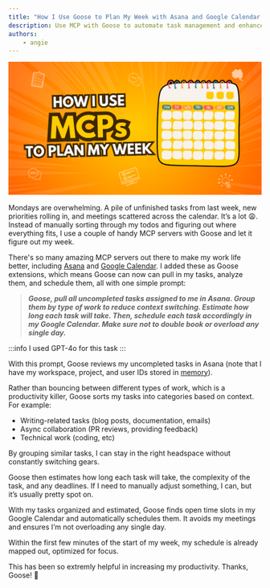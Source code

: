 ```yaml
---
title: "How I Use Goose to Plan My Week with Asana and Google Calendar MCPs"
description: Use MCP with Goose to automate task management and enhance productivity.
authors: 
    - angie
---
```


![blog cover](mcp-planner.png)

Mondays are overwhelming. A pile of unfinished tasks from last week, new priorities rolling in, and meetings scattered across the calendar. It’s a lot 😩. Instead of manually sorting through my todos and figuring out where everything fits, I use a couple of handy MCP servers with Goose and let it figure out my week.

<!--truncate-->

There's so many amazing MCP servers out there to make my work life better, including [Asana](https://github.com/roychri/mcp-server-asana) and [Google Calendar](https://www.pulsemcp.com/servers?q=google+calendar). I added these as Goose extensions, which means Goose can now can pull in my tasks, analyze them, and schedule them, all with one simple prompt:

> _**Goose, pull all uncompleted tasks assigned to me in Asana. Group them by type of work to reduce context switching. Estimate how long each task will take. Then, schedule each task accordingly in my Google Calendar.  Make sure not to double book or overload any single day.**_


:::info
I used GPT-4o for this task
:::

With this prompt, Goose reviews my uncompleted tasks in Asana (note that I have my workspace, project, and user IDs stored in [memory](/docs/tutorials/memory-mcp)).

Rather than bouncing between different types of work, which is a productivity killer, Goose sorts my tasks into categories based on context. For example:

* Writing-related tasks (blog posts, documentation, emails)
* Async collaboration (PR reviews, providing feedback)
* Technical work (coding, etc)

By grouping similar tasks, I can stay in the right headspace without constantly switching gears.

Goose then estimates how long each task will take, the complexity of the task, and any deadlines. If I need to manually adjust something, I can, but it’s usually pretty spot on.

With my tasks organized and estimated, Goose finds open time slots in my Google Calendar and automatically schedules them. It avoids my meetings and ensures I’m not overloading any single day.

Within the first few minutes of the start of my week, my schedule is already mapped out, optimized for focus.

This has been so extremly helpful in increasing my productivity. Thanks, Goose! 🚀



<head>
  <meta property="og:title" content="MCP in Action: How I Use AI to Plan My Week with Goose, Asana, and Google Calendar" />
  <meta property="og:type" content="article" />
  <meta property="og:url" content="https://block.github.io/goose/blog/2025/03/20/asana-calendar-mcp" />
  <meta property="og:description" content="Use MCP with Goose to automate task management and enhance productivity." />
  <meta property="og:image" content="http://block.github.io/goose/assets/images/mcp-planner-761303c5ddcd5c79ed853536e3f87bcf.png" />
  <meta name="twitter:card" content="summary_large_image" />
  <meta property="twitter:domain" content="block.github.io/goose" />
  <meta name="twitter:title" content="MCP in Action: How I Use AI to Plan My Week with Goose, Asana, and Google Calendar" />
  <meta name="twitter:description" content="Use MCP with Goose to automate task management and enhance productivity." />
  <meta name="twitter:image" content="http://block.github.io/goose/assets/images/mcp-planner-761303c5ddcd5c79ed853536e3f87bcf.png" />
</head>